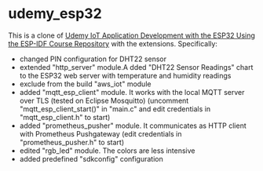 # udemy_esp32

This is a clone of [Udemy IoT Application Development with the ESP32 Using the ESP-IDF Course Repository](https://github.com/kevinudemy/udemy_esp32) with the extensions. Specifically:

- changed PIN configuration for DHT22 sensor
- extended "http_server" module.A dded "DHT22 Sensor Readings" chart to the ESP32 web server with temperature and humidity readings
- exclude from the build "aws_iot" module
- added "mqtt_esp_client" module. It works with the local MQTT server over TLS (tested on Eclipse Mosquitto) (uncomment "mqtt_esp_client_start()" in "main.c" and edit credentials in "mqtt_esp_client.h" to start)
- added "prometheus_pusher" module. It communicates as HTTP client with Prometheus Pushgateway (edit credentials in "prometheus_pusher.h" to start)
- edited "rgb_led" module. The colors are less intensive
- added predefined "sdkconfig" configuration